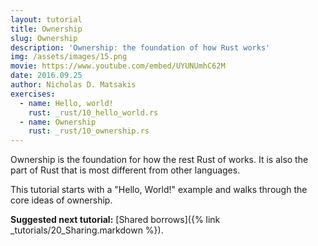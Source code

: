 ```yaml
---
layout: tutorial
title: Ownership
slug: Ownership
description: 'Ownership: the foundation of how Rust works'
img: /assets/images/15.png
movie: https://www.youtube.com/embed/UYUNUmhC62M
date: 2016.09.25
author: Nicholas D. Matsakis
exercises:
  - name: Hello, world!
    rust: _rust/10_hello_world.rs
  - name: Ownership
    rust: _rust/10_ownership.rs
---
```


Ownership is the foundation for how the rest Rust of works. It is also
the part of Rust that is most different from other languages.

This tutorial starts with a "Hello, World!" example and walks through
the core ideas of ownership.

**Suggested next tutorial:** [Shared borrows]({% link _tutorials/20_Sharing.markdown %}).
